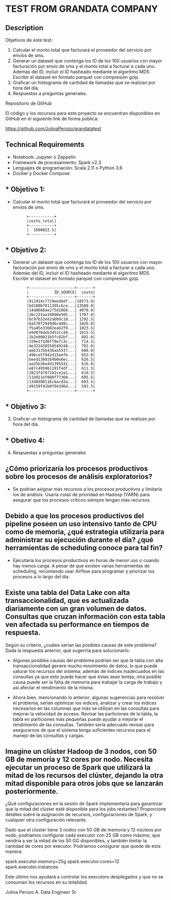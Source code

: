 # TEST FROM GRANDATA COMPANY

## Description
Objetivos de este test:
1. Calcular el monto total que facturará el proveedor del servicio por envíos de sms.
2. Generar un dataset que contenga los ID de los 100 usuarios con mayor facturación por
envío de sms y el monto total a facturar a cada uno. Además del ID, incluir el ID hasheado mediante el algoritmo MD5. Escribir el dataset en formato parquet con compresión gzip.
3. Graficar un histograma de cantidad de llamadas que se realizan por hora del día.
4. Respuestas a preguntas generales.

Repositorio de GitHub

El código y los recursos para este proyecto se encuentran disponibles en GitHub en el siguiente link de forma pública:

https://github.com/JulinaPerozo/grandatatest

## Technical Requirements

- Notebook: Jupyter o Zeppelin
- Framework de procesamiento: Spark v2.3
- Lenguajes de programación: Scala 2.11 o Python 3.6
- Docker y Docker Compose

## * Objetivo 1:
- Calcular el monto total que facturará el proveedor del servicio por envíos de sms.
  
            +-----------+
            |costo_total|
            +-----------+
            |  1696022.5|
            +-----------+

## * Objetivo 2:
- Generar un dataset que contenga los ID de los 100 usuarios con mayor facturación por
envío de sms y el monto total a facturar a cada uno. Además del ID, incluir el ID hasheado mediante el algoritmo MD5. Escribir el dataset en formato parquet con compresión gzip.

            +--------------------+-------+
            |           ID_SOURCE|  costo|
            +--------------------+-------+
            |911914c7729eedbdf...|18573.0|
            |bd180b7811395cbce...|13508.0|
            |14a0660ae2f5d1868...| 4070.0|
            |16c222aa19898e505...| 1707.0|
            |bc97b32ee2abb9c18...| 1292.5|
            |6a57072949dbc409c...| 1026.0|
            |f5a45e33602ea62f9...| 1023.5|
            |e9d076deb3451cc49...| 1015.5|
            |1b2e80021b5fc82bf...|  892.0|
            |159e1f3d6ff0e7c3c...|  714.5|
            |4e321438558549248...|  702.0|
            |aeb3135b436aa5537...|  680.0|
            |496ce5f942d15eefb...|  652.0|
            |beed13602b9b0e6ec...|  626.5|
            |aa35b36e4d1395542...|  616.0|
            |e87c495061191f4df...|  611.5|
            |2823f4797102ce1a1...|  610.5|
            |11b921ef080f77360...|  605.5|
            |13d8d90116cbacd3a...|  603.5|
            |49159f42b0f043d6d...|  592.5|
            +--------------------+-------+

## * Objetivo 3:
3. Graficar un histograma de cantidad de llamadas que se realizan por hora del día.

## * Obetivo 4:
4. Respuestas a preguntas generales

## ¿Cómo priorizaría los procesos productivos sobre los procesos de análisis exploratorios?

- Se podrían asignar más recursos a los procesos productivos y limitaría los de análisis. Usaría colas de prioridad en Hadoop (YARN) para asegurar que los procesos críticos siempre tengan más recursos.

## Debido a que los procesos productivos del pipeline poseen un uso intensivo tanto de CPU como de memoria, ¿qué estrategia utilizaría para administrar su ejecución durante el día? ¿qué herramientas de scheduling conoce para tal fin?
- Ejecutaría los procesos productivos en horas de menor uso o cuando hay menos carga. A pesar de que existen varias herramientas de scheduling, recomiendo usar Airflow para programar y priorizar los procesos a lo largo del día.

## Existe una tabla del Data Lake con alta transaccionalidad, que es actualizada diariamente con un gran volumen de datos. Consultas que cruzan información con esta tabla ven afectada su performance en tiempos de respuesta.
Según su criterio, ¿cuáles serían las posibles causas de este problema? Dada la respuesta anterior, qué sugeriría para solucionarlo.

- Algunas posibles causas del problema podrían ser que la tabla con alta transaccionalidad genere mucho movimiento de datos, lo que puede saturar los recursos del sistema; además de índices inadecuados en las consultas ya que esto puede hacer que éstas sean lentas; otra posible causa puede ser la falta de memoria para trabajar la carga de trabajo y así afectar el rendimiento de la misma.

- Ahora bien, mencionando lo anterior, algunas sugerencias para resolver el problema, serían optimizar los índices, analizar y crear los índices necesarios en las columnas que más se utilizan en las consultas para mejorar la velocidad de acceso. Revisar las particiones de la tabla, la tabla en particiones más pequeñas puede ayudar a mejorar el rendimiento de las consultas.
También sería adecuado revisar para asegurarnos de que el sistema tenga suficientes recursos para el manejo de las consultas y cargas.

## Imagine un clúster Hadoop de 3 nodos, con 50 GB de memoria y 12 cores por nodo. Necesita ejecutar un proceso de Spark que utilizará la mitad de los recursos del clúster, dejando la otra mitad disponible para otros jobs que se lanzarán posteriormente.
¿Qué configuraciones en la sesión de Spark implementaría para garantizar que la mitad del clúster esté disponible para los jobs restantes? Proporcione detalles sobre la asignación de recursos, configuraciones de Spark, y cualquier otra configuración relevante.

Dado que el clúster tiene 3 nodos con 50 GB de memoria y 12 núcleos por nodo, podríamos configurar cada executor con 25 GB como máximo, que vendría a ser la mitad de los 50 GG disponibles, y también limitar la cantidad de cores por executor. Podriamos consigurar que quede de esta manera:

spark.executor.memory=25g
spark.executor.cores=12
spark.executor.instances 

Este último nos ayudará a controlar los executors desplegados y que no se consuman los recursos en su totalidad.



Julina Perozo A.
Data Engineer Sr
